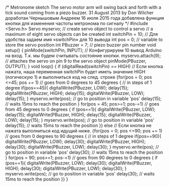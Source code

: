/*
Metronome sketch
The servo motor arm will swing back and forth with a tick sound coming
from a piezo buzzer.
31 August 2013
by Don Wilcher
доработан Чернышовым Андреем 16 июля 2015 года
добавлена функция кнопки для изменения частоты метронома по сигналу
*/
#include <Servo.h>
Servo myservo; // create servo object to control a servo
// a maximum of eight servo objects can be created
int switchPin = 10; // Для удобства задаем имя «switchPin» для 10 вывода
int pos = 0; // variable to store the servo position
int PBuzzer = 7; // piezo buzzer pin number
void setup()
{
pinMode(switchPin, INPUT); // Конфигурируем 10 вывод Arduino на вход. Т.к. мы будем считывать состояние кнопки.
myservo.attach(9); // attaches the servo on pin 9 to the servo object
pinMode(PBuzzer, OUTPUT);
}
void loop()
{
if (digitalRead(switchPin) == HIGH) // Если кнопка нажата, наша переменная switchPin будет иметь значение HIGH (логическую 1) и выполниться код на след. строке
{for(pos = 0; pos <=45; pos += 1) // goes from 0 degrees to 45 degrees
{ // in steps of 1 degree
if(pos==45){
digitalWrite(PBuzzer, LOW);
delay(15);
digitalWrite(PBuzzer, HIGH);
delay(15);
digitalWrite(PBuzzer, LOW);
delay(15);
}
myservo.write(pos); // go to position in variable 'pos'
delay(15); // waits 15ms to reach the position
}
for(pos = 45; pos>=1; pos-=1) // goes from 45 degrees to 0 degrees
{
if (pos==1){
digitalWrite(PBuzzer, LOW);
delay(15);
digitalWrite(PBuzzer, HIGH);
delay(15);
digitalWrite(PBuzzer, LOW);
delay(15);
}
myservo.write(pos); // go to position in variable 'pos'
delay(15); // waits 15ms to reach the position
}}
else // Если кнопка не нажата выполниться код идущий ниже.
{for(pos = 0; pos <=90; pos += 1) // goes from 0 degrees to 90 degrees
{ // in steps of 1 degree
if(pos==90){
digitalWrite(PBuzzer, LOW);
delay(30);
digitalWrite(PBuzzer, HIGH);
delay(30);
digitalWrite(PBuzzer, LOW);
delay(30);
}
myservo.write(pos); // go to position in variable 'pos'
delay(30); // waits 15ms to reach the position
}
for(pos = 90; pos>=1; pos-=1) // goes from 90 degrees to 0 degrees
{
if (pos==1){
digitalWrite(PBuzzer, LOW);
delay(30);
digitalWrite(PBuzzer, HIGH);
delay(30);
digitalWrite(PBuzzer, LOW);
delay(30);
}
myservo.write(pos); // go to position in variable 'pos'
delay(30); // waits 15ms to reach the position
}}
}
